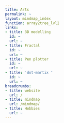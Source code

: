 ```yaml
---
title: Arts
permalink: ~
layout: mindmap_index
function: array2tree_lvl2
links:
- title: 3D modelling
  id: ~
  url: ~
- title: Fractal
  id: ~
  url: ~
- title: Pen plotter
  id: ~
  url: ~
- title: 'dot-martix '
  id: ~
  url: ~
breadcrumbs:
- title: website
  url: /
- title: mindmap
  url: /mindmap/
- title: Hobbies
  url: ~
---
```


